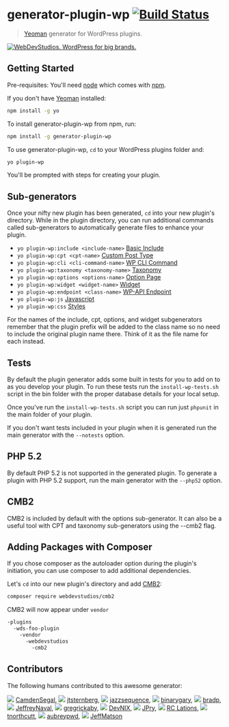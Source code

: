 # generator-plugin-wp [![Build Status](https://secure.travis-ci.org/WebDevStudios/generator-plugin-wp.png?branch=master)](https://travis-ci.org/WebDevStudios/generator-plugin-wp)

> [Yeoman](http://yeoman.io) generator for WordPress plugins.

<a href="https://webdevstudios.com/contact/"><img src="https://webdevstudios.com/wp-content/uploads/2018/04/wds-github-banner.png" alt="WebDevStudios. WordPress for big brands."></a>

## Getting Started

Pre-requisites: You'll need [node](https://nodejs.org/download/) which comes
with [npm](https://github.com/npm/npm#super-easy-install).

If you don't have [Yeoman](http://yeoman.io/) installed:

```bash
npm install -g yo
```

To install generator-plugin-wp from npm, run:

```bash
npm install -g generator-plugin-wp
```

To use generator-plugin-wp, `cd` to your WordPress plugins folder and:

```bash
yo plugin-wp
```
You'll be prompted with steps for creating your plugin.

## Sub-generators

Once your nifty new plugin has been generated, `cd` into your new plugin's
directory. While in the plugin directory, you can run additional commands
called sub-generators to automatically generate files to enhance your plugin.

* `yo plugin-wp:include <include-name>` [Basic Include](include/README.md)
* `yo plugin-wp:cpt <cpt-name>` [Custom Post Type](cpt/README.md)
* `yo plugin-wp:cli <cli-command-name>` [WP CLI Command](cli/README.md)
* `yo plugin-wp:taxonomy <taxonomy-name>` [Taxonomy](taxonomy/README.md)
* `yo plugin-wp:options <options-name>` [Option Page](options/README.md)
* `yo plugin-wp:widget <widget-name>` [Widget](widget/README.md)
* `yo plugin-wp:endpoint <class-name>` [WP-API Endpoint](endpoint/README.md)
* `yo plugin-wp:js` [Javascript](js/README.md)
* `yo plugin-wp:css` [Styles](css/README.md)

For the names of the include, cpt, options, and widget subgenerators remember
that the plugin prefix will be added to the class name so no need to include the
original plugin name there. Think of it as the file name for each instead.

## Tests

By default the plugin generator adds some built in tests for you to add on to as
you develop your plugin. To run these tests run the `install-wp-tests.sh` script
in the bin folder with the proper database details for your local setup.

Once you've run the `install-wp-tests.sh` script you can run just `phpunit` in
the main folder of your plugin.

If you don't want tests included in your plugin when it is generated run the
main generator with the `--notests` option.

## PHP 5.2

By default PHP 5.2 is not supported in the generated plugin. To generate a plugin
with PHP 5.2 support, run the main generator with the `--php52` option.

## CMB2
CMB2 is included by default with the options sub-generator. It can also be a useful tool with CPT and taxonomy sub-generators using the --cmb2 flag. 

## Adding Packages with Composer

If you chose composer as the autoloader option during the plugin's initiation,
you can use composer to add additional dependencies.

Let's `cd` into our new plugin's directory and add [CMB2](https://github.com/WebDevStudios/CMB2):

```bash
composer require webdevstudios/cmb2
```

CMB2 will now appear under `vendor`

```bash
-plugins
  -wds-foo-plugin
    -vendor
      -webdevstudios
        -cmb2
```

## Contributors
The following humans contributed to this awesome generator:

![](https://avatars1.githubusercontent.com/u/804253?v=3&s=20) [CamdenSegal](https://github.com/CamdenSegal), ![](https://avatars0.githubusercontent.com/u/1098900?v=3&s=20) [jtsternberg](https://github.com/jtsternberg), ![](https://avatars2.githubusercontent.com/u/991511?v=3&s=20) [jazzsequence](https://github.com/jazzsequence), ![](https://avatars1.githubusercontent.com/u/16279215?v=3&s=20) [binarygary](https://github.com/binarygary), ![](https://avatars1.githubusercontent.com/u/66798?v=3&s=20) [bradp](https://github.com/bradp), ![](https://avatars3.githubusercontent.com/u/720377?v=3&s=20) [JeffreyNaval](https://github.com/JeffreyNaval), ![](https://avatars1.githubusercontent.com/u/200280?v=3&s=20) [gregrickaby](https://github.com/gregrickaby), ![](https://avatars0.githubusercontent.com/u/1777519?v=3&s=20) [DevNIX](https://github.com/DevNIX), ![](https://avatars2.githubusercontent.com/u/871924?v=3&s=20) [JPry](https://github.com/JPry), ![](https://avatars2.githubusercontent.com/u/2522431?v=3&s=20) [RC Lations](https://github.com/rclations), ![](https://avatars2.githubusercontent.com/u/796639?v=3&s=20) [tnorthcutt](https://github.com/tnorthcutt), ![](https://avatars2.githubusercontent.com/u/1753298?v=3&s=20) [aubreypwd](https://github.com/aubreypwd), ![](https://avatars2.githubusercontent.com/u/6805601?v=3&s=20) [JeffMatson](https://github.com/JeffMatson)
